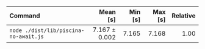 | Command | Mean [s] | Min [s] | Max [s] | Relative |
|:---|---:|---:|---:|---:|
| `node ./dist/lib/piscina-no-await.js` | 7.167 ± 0.002 | 7.165 | 7.168 | 1.00 |
